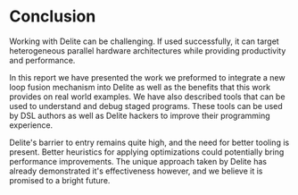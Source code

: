 # Conclusion

Working with Delite can be challenging. If used successfully, it can target heterogeneous parallel hardware architectures while providing productivity and performance.

In this report we have presented the work we preformed to integrate a new loop fusion mechanism into Delite as well as the benefits that this work provides on real world examples. We have also described tools that can be used to understand and debug staged programs. These tools can be used by DSL authors as well as Delite hackers to improve their programming experience.

Delite's barrier to entry remains quite high, and the need for better tooling is present. Better heuristics for applying optimizations could potentially bring performance improvements. The unique approach taken by Delite has already demonstrated it's effectiveness however, and we believe it is promised to a bright future.